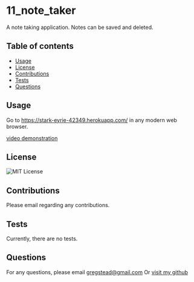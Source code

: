 # 11_note_taker

A note taking application. Notes can be saved and deleted.

## Table of contents

- [Usage](#usage)
- [License](#license)
- [Contributions](#contributions)
- [Tests](#tests)
- [Questions](#Questions)

## Usage

Go to https://stark-eyrie-42349.herokuapp.com/ in any modern web browser.

[video demonstration](https://drive.google.com/file/d/1bMPw5yQq4VyGTZTFOYbjeNbT9arp0lUA/view)

## License

![MIT License](https://img.shields.io/badge/license-MIT-green)

## Contributions

Please email regarding any contributions.

## Tests

Currently, there are no tests.

## Questions

For any questions, please email <gregstead@gmail.com>
Or [visit my github](https://github.com/gregstead/)
